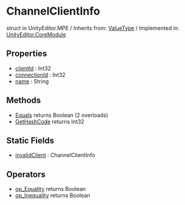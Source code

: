 # ChannelClientInfo
struct in UnityEditor.MPE
 / Inherits from: <a href="https://docs.unity3d.com/6000.0/Documentation/ScriptReference/ValueType.html">ValueType</a> / Implemented in: <a href="https://docs.unity3d.com/6000.0/Documentation/ScriptReference/UnityEditor.CoreModule.html">UnityEditor.CoreModule</a>
## Properties
- <a href="https://docs.unity3d.com/6000.0/Documentation/ScriptReference/ChannelClientInfo-clientId.html">clientId</a> : Int32
- <a href="https://docs.unity3d.com/6000.0/Documentation/ScriptReference/ChannelClientInfo-connectionId.html">connectionId</a> : Int32
- <a href="https://docs.unity3d.com/6000.0/Documentation/ScriptReference/ChannelClientInfo-name.html">name</a> : String
## Methods
- <a href="https://docs.unity3d.com/6000.0/Documentation/ScriptReference/ChannelClientInfo.Equals.html">Equals</a> returns Boolean (2 overloads)
- <a href="https://docs.unity3d.com/6000.0/Documentation/ScriptReference/ChannelClientInfo.GetHashCode.html">GetHashCode</a> returns Int32
## Static Fields
- <a href="https://docs.unity3d.com/6000.0/Documentation/ScriptReference/ChannelClientInfo-invalidClient.html">invalidClient</a> : ChannelClientInfo
## Operators
- <a href="https://docs.unity3d.com/6000.0/Documentation/ScriptReference/ChannelClientInfo.op_Equality.html">op_Equality</a> returns Boolean
- <a href="https://docs.unity3d.com/6000.0/Documentation/ScriptReference/ChannelClientInfo.op_Inequality.html">op_Inequality</a> returns Boolean
